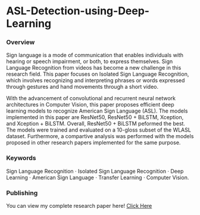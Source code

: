 # ASL-Detection-using-Deep-Learning
### Overview 
Sign language is a mode of communication that enables individuals with hearing or speech impairment, or both, to express themselves. Sign Language Recognition from videos has become a new challenge in this research field. This paper focuses on Isolated Sign Language Recognition, which involves recognizing and interpreting phrases or words expressed through gestures and hand movements through a short video. 
 
With the advancement of convolutional and recurrent neural network architectures in Computer Vision, this paper proposes efficient deep learning models to recognize American Sign Language (ASL). The models implemented in this paper are ResNet50, ResNet50 + BiLSTM, Xception, and Xception + BiLSTM. Overall, ResNet50 + BiLSTM peformed the best. The models were trained and evaluated on a 10-gloss subset of the WLASL dataset. Furthermore, a compartive analysis was performed with the models proposed in other research papers implemented for the same purpose.

 ### Keywords
 Sign Language Recognition · Isolated Sign Language Recognition · Deep Learning · American Sign Language · Transfer Learning · Computer Vision.

 ### Publishing 
 You can view my complete research paper here! [Click Here](https://link.springer.com/chapter/10.1007/978-981-96-1758-6_31)
